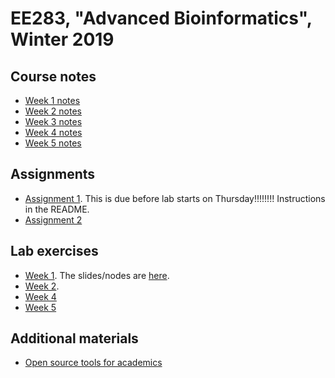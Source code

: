 # EE283, "Advanced Bioinformatics", Winter 2019

## Course notes

* [Week 1 notes](Week1Lecture.md)
* [Week 2 notes](Intro2Python.html)
* [Week 3 notes](Plotting1.md)
* [Week 4 notes](Plotting2.md)
* [Week 5 notes](Conda.md)

## Assignments

* [Assignment 1](https://github.com/ThorntonLab/AdvInformatics2019Assignment1).  This is due before lab starts on
  Thursday!!!!!!!!  Instructions in the README.
* [Assignment 2](hw2.md)

## Lab exercises

* [Week 1](Lab1.md).  The slides/nodes are [here](tidyverse.md).
* [Week 2](Lab2.md).  
* [Week 4](PlottingLab2.html)
* [Week 5](CondaLab.html)

## Additional materials

* [Open source tools for academics](oss.md)
